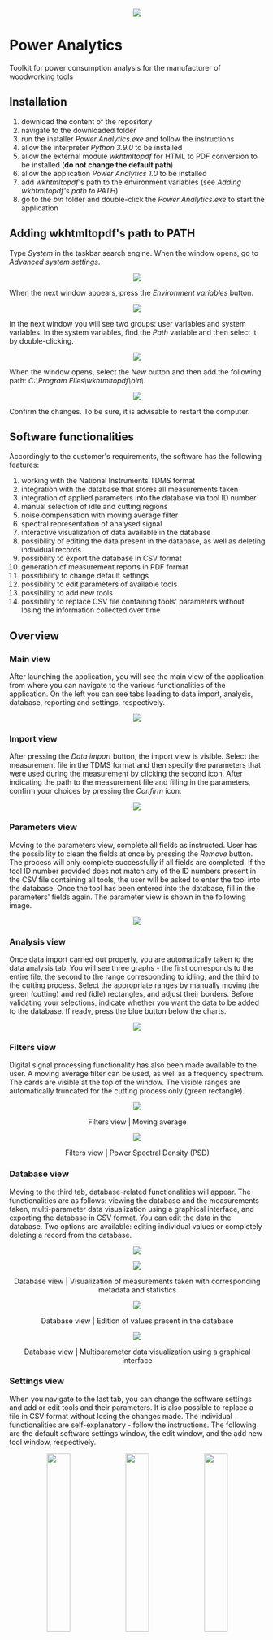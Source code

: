 <br/>
<p align="center"> 
  <img src="https://github.com/daniellechowicz/Power-Analytics/blob/main/images/header.png">
</p>

# Power Analytics
Toolkit for power consumption analysis for the manufacturer of woodworking tools

## Installation
1) download the content of the repository
2) navigate to the downloaded folder
3) run the installer _Power Analytics.exe_ and follow the instructions
4) allow the interpreter _Python 3.9.0_ to be installed
5) allow the external module _wkhtmltopdf_ for HTML to PDF conversion to be installed (<b>do not change the default path</b>)
6) allow the application _Power Analytics 1.0_ to be installed 
7) add _wkhtmltopdf_'s path to the environment variables (see _Adding wkhtmltopdf's path to PATH_)
8) go to the _bin_ folder and double-click the _Power Analytics.exe_ to start the application

## Adding wkhtmltopdf's path to PATH
Type _System_ in the taskbar search engine. When the window opens, go to _Advanced system settings_.
<p align="center"> 
  <img src="https://github.com/daniellechowicz/Power-Analytics/blob/main/images/path/path_1.png">
</p>

When the next window appears, press the _Environment variables_ button.
<p align="center"> 
  <img src="https://github.com/daniellechowicz/Power-Analytics/blob/main/images/path/path_2.png">
</p>

In the next window you will see two groups: user variables and system variables. In the system variables, find the _Path_ variable and then select it by double-clicking.
<p align="center"> 
  <img src="https://github.com/daniellechowicz/Power-Analytics/blob/main/images/path/path_3.png">
</p>

When the window opens, select the _New_ button and then add the following path: _C:\Program Files\wkhtmltopdf\bin\\_. 
<p align="center"> 
  <img src="https://github.com/daniellechowicz/Power-Analytics/blob/main/images/path/path_4.png">
</p>

Confirm the changes. To be sure, it is advisable to restart the computer.

## Software functionalities
Accordingly to the customer's requirements, the software has the following features:
1) working with the National Instruments TDMS format
2) integration with the database that stores all measurements taken
3) integration of applied parameters into the database via tool ID number
4) manual selection of idle and cutting regions
5) noise compensation with moving average filter
6) spectral representation of analysed signal
7) interactive visualization of data available in the database
8) possibility of editing the data present in the database, as well as deleting individual records
9) possibility to export the database in CSV format
10) generation of measurement reports in PDF format
11) possitibility to change default settings
12) possibility to edit parameters of available tools
13) possibility to add new tools
14) possibility to replace CSV file containing tools' parameters without losing the information collected over time

## Overview

### Main view
After launching the application, you will see the main view of the application from where you can navigate to the various functionalities of the application. On the left you can see tabs leading to data import, analysis, database, reporting and settings, respectively.
<p align="center"> 
  <img src="https://github.com/daniellechowicz/Power-Analytics/blob/main/images/main.png">
</p>

### Import view
After pressing the _Data import_ button, the import view is visible. Select the measurement file in the TDMS format and then specify the parameters that were used during the measurement by clicking the second icon. After indicating the path to the measurement file and filling in the parameters, confirm your choices by pressing the _Confirm_ icon.
<p align="center"> 
  <img src="https://github.com/daniellechowicz/Power-Analytics/blob/main/images/import.png">
</p>

### Parameters view
Moving to the parameters view, complete all fields as instructed. User has the possibility to clean the fields at once by pressing the _Remove_ button. The process will only complete successfully if all fields are completed. If the tool ID number provided does not match any of the ID numbers present in the CSV file containing all tools, the user will be asked to enter the tool into the database. Once the tool has been entered into the database, fill in the parameters' fields again. The parameter view is shown in the following image.
<p align="center"> 
  <img src="https://github.com/daniellechowicz/Power-Analytics/blob/main/images/parameters.png">
</p>

### Analysis view
Once data import carried out properly, you are automatically taken to the data analysis tab. You will see three graphs - the first corresponds to the entire file, the second to the range corresponding to idling, and the third to the cutting process. Select the appropriate ranges by manually moving the green (cutting) and red (idle) rectangles, and adjust their borders. Before validating your selections, indicate whether you want the data to be added to the database. If ready, press the blue button below the charts.
<p align="center"> 
  <img src="https://github.com/daniellechowicz/Power-Analytics/blob/main/images/range_selection.png">
</p>

### Filters view
Digital signal processing functionality has also been made available to the user. A moving average filter can be used, as well as a frequency spectrum. The cards are visible at the top of the window. The visible ranges are automatically truncated for the cutting process only (green rectangle).
<p align="center"> 
  <img src="https://github.com/daniellechowicz/Power-Analytics/blob/main/images/moving_average.png">
  <p align="center">
    Filters view | Moving average
  </p>
</p>
<p align="center"> 
  <img src="https://github.com/daniellechowicz/Power-Analytics/blob/main/images/psd.png">
  <p align="center">
    Filters view | Power Spectral Density (PSD)
  </p>
</p>

### Database view
Moving to the third tab, database-related functionalities will appear. The functionalities are as follows: viewing the database and the measurements taken, multi-parameter data visualization using a graphical interface, and exporting the database in CSV format. You can edit the data in the database. Two options are available: editing individual values or completely deleting a record from the database.
<p align="center"> 
  <img src="https://github.com/daniellechowicz/Power-Analytics/blob/main/images/main_database.png">
</p>

<p align="center"> 
  <img src="https://github.com/daniellechowicz/Power-Analytics/blob/main/images/database.png">
  <p align="center">
    Database view | Visualization of measurements taken with corresponding metadata and statistics
  </p>
</p>
<p align="center"> 
  <img src="https://github.com/daniellechowicz/Power-Analytics/blob/main/images/database_edit.png">
  <p align="center">
    Database view | Edition of values present in the database
  </p>
</p>
<p align="center"> 
  <img src="https://github.com/daniellechowicz/Power-Analytics/blob/main/images/visualization.png">
  <p align="center">
    Database view | Multiparameter data visualization using a graphical interface
  </p>
</p>

### Settings view
When you navigate to the last tab, you can change the software settings and add or edit tools and their parameters. It is also possible to replace a file in CSV format without losing the changes made. The individual functionalities are self-explanatory - follow the instructions. The following are the default software settings window, the edit window, and the add new tool window, respectively.
<p align="center">
  <img src="https://github.com/daniellechowicz/Power-Analytics/blob/main/images/settings.png" width="30%">
  <img src="https://github.com/daniellechowicz/Power-Analytics/blob/main/images/edit.png" width="30%">
  <img src="https://github.com/daniellechowicz/Power-Analytics/blob/main/images/add.png" width="30%">
</p>

### Report
The software has the functionality of generating reports. To generate a report with a summary of the parameters used in the measurement, as well as basic statistics, press the fourth button from the main menu. The report can only be generated if measurement data has been imported, parameters entered, and idle and cutting process ranges defined. A sample auto-generated report is shown below.
<p align="center">
  <img src="https://github.com/daniellechowicz/Power-Analytics/blob/main/images/report_1.png">
  <img src="https://github.com/daniellechowicz/Power-Analytics/blob/main/images/report_2.png">
</p>

### Settings
The user has access to some software settings. The settings can be accessed from the _Settings_ tab. The settings that can be changed are as follows:
1) group name - the name that is given to the measurement file group name when it is saved (avoid special characters)
2) channel name - the name that is given to the measurement file channel name when it is saved (avoid special characters)
3) sampling frequency - the sampling frequency used during the measurement specified in Hz
4) resampling factor - the factor by which the number of samples will be reduced (e.g. for a resampling factor of 10, the original number of samples of 1 MS will be 1 kS)
5) window size - the number of samples from which the moving average is calculated (the larger the window size, the less sensitive to noise and the more generalized the result)
6) idle start index - the default setting for the first measured value of the idle
7) idle stop index - the default setting for the last measured value of the idle
8) cutting start index - the default setting for the first measured value of the cutting
9) cutting stop index - the default setting for the last measured value of the cutting
10) CSV tools filename - the name of the CSV file that will contain the description of the tool parameters

